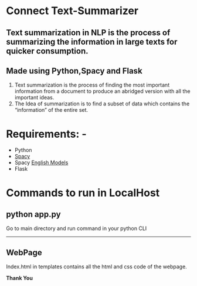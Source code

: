 # Connect Text-Summarizer
## Text summarization in NLP is the process of summarizing the information in large texts for quicker consumption.
## Made using Python,Spacy and Flask
<ol>
  <li>Text summarization is the process of finding the most important information from a document to produce an abridged version with all the important ideas.</li>
  <li>The Idea of summarization is to find a subset of data which contains the “information” of the entire set.</li>
</ol>

# Requirements: -
<ul>
  <li>Python</li>
  <li><a href="https://spacy.io/usage">Spacy</a></li>
  <li>Spacy <a href="https://spacy.io/models/en">English Models</a></li>
  <li>Flask</li>
</ul>

# Commands to run in LocalHost
## python app.py
Go to main directory and run command in your python CLI
<hr>

## WebPage
Index.html in templates contains all the html and css code of the webpage.

<b>Thank You</b>
